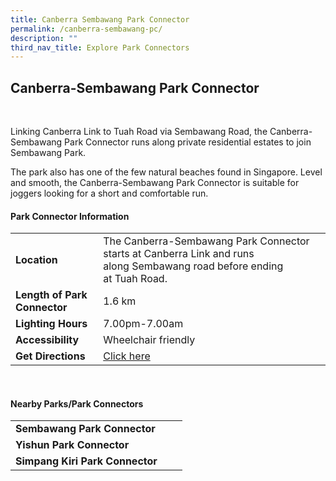 ```yaml
---
title: Canberra Sembawang Park Connector
permalink: /canberra-sembawang-pc/
description: ""
third_nav_title: Explore Park Connectors
---
```

## Canberra-Sembawang Park Connector

<br>

Linking Canberra Link to Tuah Road via Sembawang Road, the Canberra-Sembawang Park Connector runs along private residential estates to join Sembawang Park.

The park also has one of the few natural beaches found in Singapore. Level and smooth, the Canberra-Sembawang Park Connector is suitable for joggers looking for a short and comfortable run.

#### Park Connector Information

|  |  |  |
| -------- | -------- | -------- |
| **Location** | The Canberra-Sembawang Park Connector starts at&nbsp;Canberra Link&nbsp;and runs along&nbsp;Sembawang road&nbsp;before ending at&nbsp;Tuah Road. |  |
| **Length of Park Connector** | 1.6 km|  |
| **Lighting Hours** | 7.00pm-7.00am | |
| **Accessibility** | Wheelchair friendly | |
| **Get Directions** | [Click here](https://www.onemap.gov.sg/?lat=1.4532673&amp;lng=103.8314145) | |

<br>

#### Nearby Parks/Park Connectors

|   |  |  |
| -------- | -------- | -------- |
| **Sembawang Park Connector** | | |
| **Yishun Park Connector** | | |
| **Simpang Kiri Park Connector** | | |